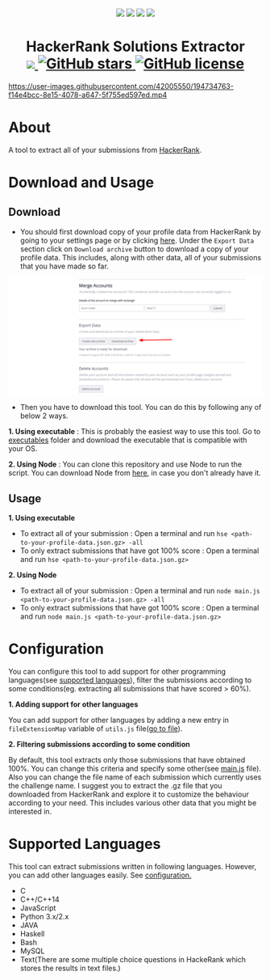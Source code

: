 <p align=center>
  <br>
  <a href="http://makeapullrequest.com"><img src="https://img.shields.io/badge/PRs-welcome-brightgreen.svg"></a>
  <img src="https://img.shields.io/badge/os-linux-brightgreen">
  <img src="https://img.shields.io/badge/os-mac-brightgreen">
  <img src="https://img.shields.io/badge/os-windows-brightgreen">
  <br>
  <h1 align="center">HackerRank Solutions Extractor
    <br>
    <a href="https://github.com/chandrakishorSingh">
      <img src="https://img.shields.io/badge/maintainer-chandrakishorSingh-blue">
    </a>
    <a href="https://github.com/chandrakishorSingh/hackerrank-solutions-extractor/stargazers">
      <img alt="GitHub stars" src="https://img.shields.io/github/stars/chandrakishorSingh/hackerrank-solutions-extractor">
    </a>
    <a href="https://github.com/chandrakishorSingh/hackerrank-solutions-extractor/blob/master/LICENSE">
      <img alt="GitHub license" src="https://img.shields.io/github/license/chandrakishorSingh/hackerrank-solutions-extractor">
    </a>
  </h1>
</p>


https://user-images.githubusercontent.com/42005550/194734763-f14e4bcc-8e15-4078-a647-5f755ed597ed.mp4



# About
A tool to extract all of your submissions from [HackerRank](https://www.hackerrank.com).

# Download and Usage
## Download
- You should first download copy of your profile data from HackerRank by going to your settings page or by clicking [here](https://www.hackerrank.com/settings/account). Under the ```Export Data``` section click on ```Download archive``` button to download a copy of your profile data. This includes, along with other data, all of your submissions that you have made so far.

<img src="https://github.com/chandrakishorSingh/hackerrank-solutions-extractor/blob/master/images/hackerrank-settings-screenshot.png" width=1000>

- Then you have to download this tool. You can do this by following any of below 2 ways.

**1. Using executable** : This is probably the easiest way to use this tool. Go to [executables](https://github.com/chandrakishorSingh/hackerrank-solutions-extractor/tree/master/executables) folder and download the executable that is compatible with your OS.

**2. Using Node** : You can clone this repository and use Node to run the script. You can download Node from [here](https://nodejs.org/en/), in case you don't already have it.

## Usage
**1. Using executable**
  - To extract all of your submission : Open a terminal and run ```hse <path-to-your-profile-data.json.gz> -all```
  - To only extract submissions that have got 100% score : Open a terminal and run ```hse <path-to-your-profile-data.json.gz>```

**2. Using Node**
  - To extract all of your submission : Open a terminal and run ```node main.js <path-to-your-profile-data.json.gz> -all```
  - To only extract submissions that have got 100% score : Open a terminal and run ```node main.js <path-to-your-profile-data.json.gz>```
  
# Configuration
You can configure this tool to add support for other programming languages(see [supported languages](https://github.com/chandrakishorSingh/hackerrank-solutions-extractor#supported-languages)), filter the submissions according to some conditions(eg. extracting all submissions that have scored > 60%).

**1. Adding support for other languages**

You can add support for other languages by adding a new entry in ```fileExtensionMap``` variable of ```utils.js``` file([go to file](https://github.com/chandrakishorSingh/hackerrank-solutions-extractor/blob/master/utils.js#L8)).

**2. Filtering submissions according to some condition**

By default, this tool extracts only those submissions that have obtained 100%. You can change this criteria and specify some other(see [main.js](https://github.com/chandrakishorSingh/hackerrank-solutions-extractor/blob/master/main.js#L21) file). Also you can change the file name of each submission which currently uses the challenge name. I suggest you to extract the .gz file that you downloaded from HackerRank and explore it to customize the behaviour according to your need. This includes various other data that you might be interested in.

# Supported Languages
This tool can extract submissions written in following languages. However, you can add other languages easily. See [configuration.](https://github.com/chandrakishorSingh/hackerrank-solutions-extractor#configuration)

- C
- C++/C++14
- JavaScript
- Python 3.x/2.x
- JAVA
- Haskell
- Bash
- MySQL
- Text(There are some multiple choice questions in HackeRank which stores the results in text files.)
